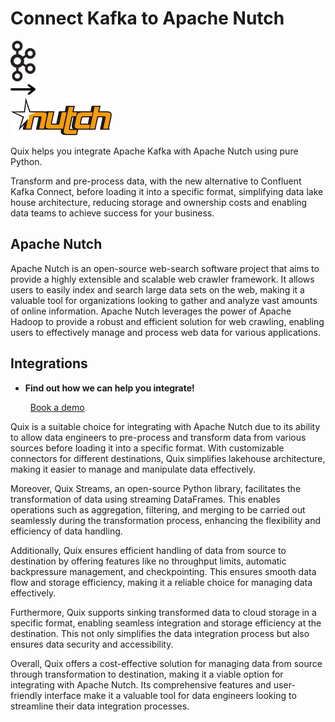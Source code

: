 # Connect Kafka to Apache Nutch

<div class="connect-images cards blog-grid-card" markdown>
<div>
<img src="../images/kafka_logo.png" width="40px" />
</div>
<div>
<img src="../images/arrow.svg" width="40px" />
</div>
<div>
<img src="./images/apache-nutch_1.jpg" />
</div>
</div>

Quix helps you integrate Apache Kafka with Apache Nutch using pure Python.

Transform and pre-process data, with the new alternative to Confluent Kafka Connect, before loading it into a specific format, simplifying data lake house architecture, reducing storage and ownership costs and enabling data teams to achieve success for your business.

## Apache Nutch

Apache Nutch is an open-source web-search software project that aims to provide a highly extensible and scalable web crawler framework. It allows users to easily index and search large data sets on the web, making it a valuable tool for organizations looking to gather and analyze vast amounts of online information. Apache Nutch leverages the power of Apache Hadoop to provide a robust and efficient solution for web crawling, enabling users to effectively manage and process web data for various applications.

## Integrations

<div class="grid cards" markdown>

- __Find out how we can help you integrate!__

    <a class="md-button md-button--primary" href="https://share.hsforms.com/1iW0TmZzKQMChk0lxd_tGiw4yjw2?__hstc=175542013.2303933fbd746c0ac86d9ccbe9bc9100.1728383268831.1729603416735.1729620918855.31&__hssc=175542013.1.1729620918855&__hsfp=2132701734" target="_blank" style="margin:.5rem;">Book a demo</a>

</div>


Quix is a suitable choice for integrating with Apache Nutch due to its ability to allow data engineers to pre-process and transform data from various sources before loading it into a specific format. With customizable connectors for different destinations, Quix simplifies lakehouse architecture, making it easier to manage and manipulate data effectively.

Moreover, Quix Streams, an open-source Python library, facilitates the transformation of data using streaming DataFrames. This enables operations such as aggregation, filtering, and merging to be carried out seamlessly during the transformation process, enhancing the flexibility and efficiency of data handling.

Additionally, Quix ensures efficient handling of data from source to destination by offering features like no throughput limits, automatic backpressure management, and checkpointing. This ensures smooth data flow and storage efficiency, making it a reliable choice for managing data effectively.

Furthermore, Quix supports sinking transformed data to cloud storage in a specific format, enabling seamless integration and storage efficiency at the destination. This not only simplifies the data integration process but also ensures data security and accessibility.

Overall, Quix offers a cost-effective solution for managing data from source through transformation to destination, making it a viable option for integrating with Apache Nutch. Its comprehensive features and user-friendly interface make it a valuable tool for data engineers looking to streamline their data integration processes.

